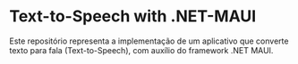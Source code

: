 # Text-to-Speech with .NET-MAUI

Este repositório representa a implementação de um aplicativo que converte texto para fala (Text-to-Speech), com auxílio do framework .NET MAUI.
